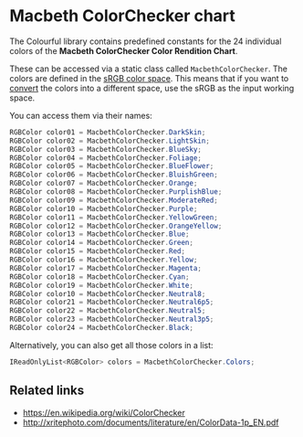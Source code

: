 # Macbeth ColorChecker chart

The Colourful library contains predefined constants for the 24 individual colors of the **Macbeth ColorChecker Color Rendition Chart**.

These can be accessed via a static class called `MacbethColorChecker`. The colors are defined in the [sRGB color space](spaces-rgb.md#rgb-working-spaces). This means that if you want to [convert](topic-conversion.md) the colors into a different space, use the sRGB as the input working space.

You can access them via their names:

```csharp
RGBColor color01 = MacbethColorChecker.DarkSkin;
RGBColor color02 = MacbethColorChecker.LightSkin;
RGBColor color03 = MacbethColorChecker.BlueSky;
RGBColor color04 = MacbethColorChecker.Foliage;
RGBColor color05 = MacbethColorChecker.BlueFlower;
RGBColor color06 = MacbethColorChecker.BluishGreen;
RGBColor color07 = MacbethColorChecker.Orange;
RGBColor color08 = MacbethColorChecker.PurplishBlue;
RGBColor color09 = MacbethColorChecker.ModerateRed;
RGBColor color10 = MacbethColorChecker.Purple;
RGBColor color11 = MacbethColorChecker.YellowGreen;
RGBColor color12 = MacbethColorChecker.OrangeYellow;
RGBColor color13 = MacbethColorChecker.Blue;
RGBColor color14 = MacbethColorChecker.Green;
RGBColor color15 = MacbethColorChecker.Red;
RGBColor color16 = MacbethColorChecker.Yellow;
RGBColor color17 = MacbethColorChecker.Magenta;
RGBColor color18 = MacbethColorChecker.Cyan;
RGBColor color19 = MacbethColorChecker.White;
RGBColor color10 = MacbethColorChecker.Neutral8;
RGBColor color21 = MacbethColorChecker.Neutral6p5;
RGBColor color22 = MacbethColorChecker.Neutral5;
RGBColor color23 = MacbethColorChecker.Neutral3p5;
RGBColor color24 = MacbethColorChecker.Black;
```

Alternatively, you can also get all those colors in a list:

```csharp
IReadOnlyList<RGBColor> colors = MacbethColorChecker.Colors;
```

## Related links

- https://en.wikipedia.org/wiki/ColorChecker
- http://xritephoto.com/documents/literature/en/ColorData-1p_EN.pdf
